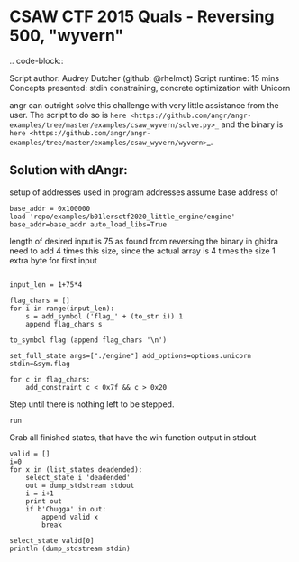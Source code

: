 # CSAW CTF 2015 Quals - Reversing 500, "wyvern"

.. code-block::

   Script author: Audrey Dutcher (github: @rhelmot)
   Script runtime: 15 mins
   Concepts presented: stdin constraining, concrete optimization with Unicorn

angr can outright solve this challenge with very little assistance from the
user. The script to do so is `here
<https://github.com/angr/angr-examples/tree/master/examples/csaw_wyvern/solve.py>_`
and the binary is `here
<https://github.com/angr/angr-examples/tree/master/examples/csaw_wyvern/wyvern>`_.
## Solution with dAngr:

setup of addresses used in program
addresses assume base address of
```    
base_addr = 0x100000
load 'repo/examples/b01lersctf2020_little_engine/engine' base_addr=base_addr auto_load_libs=True

```

length of desired input is 75 as found from reversing the binary in ghidra
need to add 4 times this size, since the actual array is 4 times the size
1 extra byte for first input

```

input_len = 1+75*4

flag_chars = []
for i in range(input_len):
    s = add_symbol ('flag_' + (to_str i)) 1
    append flag_chars s

to_symbol flag (append flag_chars '\n')

set_full_state args=["./engine"] add_options=options.unicorn stdin=&sym.flag

for c in flag_chars:
    add_constraint c < 0x7f && c > 0x20
```
Step until there is nothing left to be stepped.

```
run
```
Grab all finished states, that have the win function output in stdout
```
valid = []
i=0
for x in (list_states deadended):
    select_state i 'deadended'
    out = dump_stdstream stdout
    i = i+1
    print out
    if b'Chugga' in out:
        append valid x
        break

select_state valid[0]
println (dump_stdstream stdin)


```
